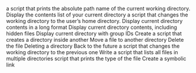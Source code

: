a script that prints the absolute path name of the current working directory.
Display the contents list of your current directory
 a script that changes the working directory to the user’s home directory.
Display current directory contents in a long format
Display current directory contents, including hidden files
Display current directory with group IDs
Create a script that creates a directory inside another
Move a file to another directory
Delete the file 
Deleting a directory
Back to the future
 a script that changes the working directory to the previous one
Write a script that lists all files in multiple directories
 script that prints the type of the file 
Create a symbolic link
